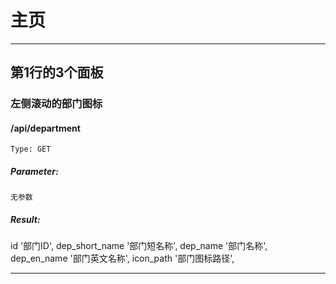 # 主页

-----

## 第1行的3个面板

### 左侧滚动的部门图标
#### /api/department
    Type: GET
##### Parameter:
    无参数
##### Result:
   id                    '部门ID',
   dep_short_name        '部门短名称',
   dep_name              '部门名称',
   dep_en_name           '部门英文名称',
   icon_path             '部门图标路径',


-----
